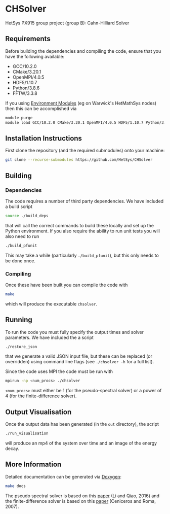 # CHSolver
HetSys PX915 group project (group B): Cahn-Hilliard Solver

## Requirements
Before building the dependencies and compiling the code, ensure that you have the following available:
- GCC/10.2.0
- CMake/3.20.1
- OpenMPI/4.0.5
- HDF5/1.10.7
- Python/3.8.6
- FFTW/3.3.8

If you using [Environment Modules](http://modules.sourceforge.net/) (eg on Warwick's HetMathSys nodes) then this can be accomplished via
```bash
module purge
module load GCC/10.2.0 CMake/3.20.1 OpenMPI/4.0.5 HDF5/1.10.7 Python/3.8.6 FFTW/3.3.8
```

## Installation Instructions
First clone the repository (and the required submodules) onto your machine:
```bash
git clone --recurse-submodules https://github.com/HetSys/CHSolver
```

## Building
### Dependencies
The code requires a number of third party dependencies. We have included a build script
```bash
source ./build_deps
```
that will call the correct commands to build these locally and set up the Python environment. If you also require the ability to run unit tests you will also need to run
```bash
./build_pfunit
```
This may take a while (particularly `./build_pfunit`), but this only needs to be done once.

### Compiling
Once these have been built you can compile the code with
```bash
make
```
which will produce the executable `chsolver`.

## Running
To run the code you must fully specify the output times and solver parameters. We have included the a script
```bash
./restore_json
```
that we generate a valid JSON input file, but these can be replaced (or overridden) using command line flags (see `./chsolver -h` for a full list).

Since the code uses MPI the code must be run with
```bash
mpirun -np <num_procs> ./chsolver
```
`<num_procs>` must either be 1 (for the pseudo-spectral solver) or a power of 4 (for the finite-difference solver).

## Output Visualisation
Once the output data has been generated (in the `out` directory), the script
```bash
./run_visualisation
```
will produce an mp4 of the system over time and an image of the energy decay.

## More Information
Detailed documentation can be generated via [Doxygen](https://www.doxygen.nl/):
```bash
make docs
```

The pseudo spectral solver is based on this [paper](https://link.springer.com/article/10.1007/s10915-016-0251-4) (Li and Qiao, 2016) and the finite-difference solver is based on this [paper](https://www.sciencedirect.com/science/article/pii/S0021999107000903) (Ceniceros and Roma, 2007).
